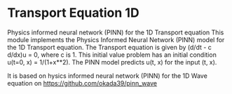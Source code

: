 # Transport Equation 1D
Physics informed neural network (PINN) for the 1D Transport equation
This module implements the Physics Informed Neural Network (PINN) model for the 1D Transport equation. The Transport equation is given by (d/dt - c d/dx)u = 0, where c is 1. This initial value problem has an initial condition u(t=0, x) =  1/(1+x**2). The PINN model predicts u(t, x) for the input (t, x).

It is based on hysics informed neural network (PINN) for the 1D Wave equation on https://github.com/okada39/pinn_wave
